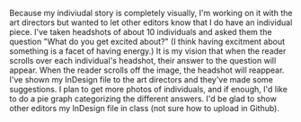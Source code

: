 Because my indiviudal story is completely visually, I'm working on it with the art directors but wanted to let other 
editors know that I do have an individual piece. I've taken headshots of about 10 individuals and asked them the question
"What do you get excited about?" (I think having excitment about something is a facet of having energy.) It is my vision 
that when the reader scrolls over each individual's headshot, their answer to the question will appear. When the reader 
scrolls off the image, the headshot will reappear. I've shown my InDesign file to the art directors and they've made some
suggestions. I plan to get more photos of individuals, and if enough, I'd like to do a pie graph categorizing the different 
answers. I'd be glad to show other editors my InDesign file in class (not sure how to upload in Github). 
